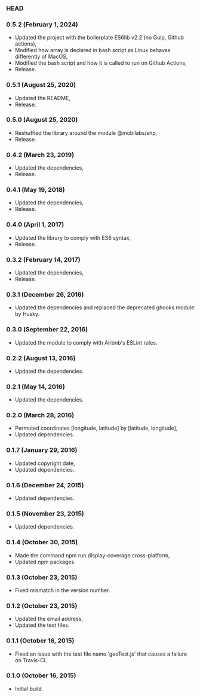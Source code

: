 ### HEAD

### 0.5.2 (February 1, 2024)

  * Updated the project with the boilerplate ES6lib v2.2 (no Gulp, Github actions),
  * Modified how array is declared in bash script as Linux behaves differently of MacOS,
  * Modified the bash script and how it is called to run on Github Actions,
  * Release.


### 0.5.1 (August 25, 2020)

  * Updated the README,
  * Release.


### 0.5.0 (August 25, 2020)

  * Reshuffled the library around the module @mobilabs/shp,
  * Release.


### 0.4.2 (March 23, 2019)

  * Updated the dependencies,
  * Release.


### 0.4.1 (May 19, 2018)

  * Updated the dependencies,
  * Release.


### 0.4.0 (April 1, 2017)

  * Updated the library to comply with ES6 syntax,
  * Release.


### 0.3.2 (February 14, 2017)

  * Updated the dependencies,
  * Release.


### 0.3.1 (December 26, 2016)

  * Updated the dependencies and replaced the deprecated ghooks module by Husky.


### 0.3.0 (September 22, 2016)

  * Updated the module to comply with Airbnb's ESLint rules.


### 0.2.2 (August 13, 2016)

  * Updated the dependencies.


### 0.2.1 (May 14, 2016)

  * Updated the dependencies.


### 0.2.0 (March 28, 2016)

  * Permuted coordinates [longitude, latitude] by [latitude, longitude],
  * Updated dependencies.


### 0.1.7 (January 29, 2016)

  * Updated copyright date,
  * Updated dependencies.


### 0.1.6 (December 24, 2015)

  * Updated dependencies.


### 0.1.5 (November 23, 2015)

  * Updated dependencies.


### 0.1.4 (October 30, 2015)

  * Made the command npm run display-coverage cross-platform,
  * Updated npm packages.


### 0.1.3 (October 23, 2015)

  * Fixed mismatch in the version number.


### 0.1.2 (October 23, 2015)

  * Updated the email address,
  * Updated the test files.


### 0.1.1 (October 16, 2015)

  * Fixed an issue with the test file name 'geoTest.js' that causes a failure on Travis-CI.


### 0.1.0 (October 16, 2015)

  * Initial build.
